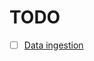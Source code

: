 # TODO

- [ ] [Data ingestion](https://github.com/okzapradhana/data-engineering-zoomcamp/blob/main/01-docker-terraform/ingestion.py)
